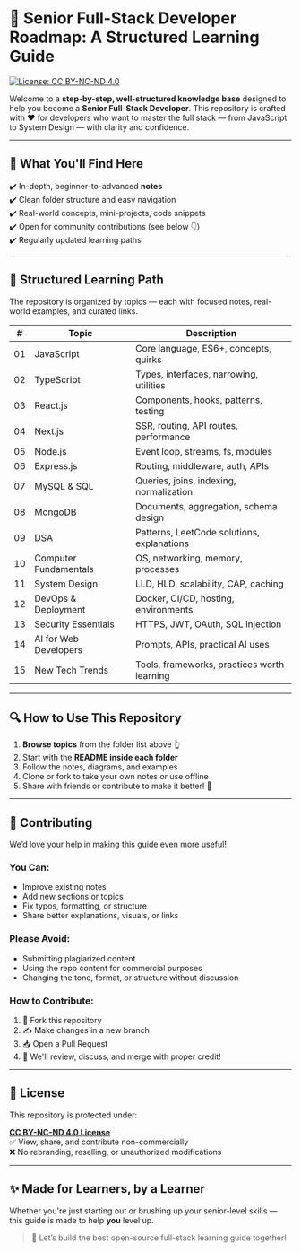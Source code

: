 # 📘 Senior Full-Stack Developer Roadmap: A Structured Learning Guide

[![License: CC BY-NC-ND 4.0](https://img.shields.io/badge/License-CC%20BY--NC--ND%204.0-lightgrey.svg)](https://creativecommons.org/licenses/by-nc-nd/4.0/)

Welcome to a **step-by-step, well-structured knowledge base** designed to help you become a **Senior Full-Stack Developer**. This repository is crafted with ❤️ for developers who want to master the full stack — from JavaScript to System Design — with clarity and confidence.

---

## 🧠 What You'll Find Here

✔️ In-depth, beginner-to-advanced **notes**  
✔️ Clean folder structure and easy navigation  
✔️ Real-world concepts, mini-projects, code snippets  
✔️ Open for community contributions (see below 👇)  
✔️ Regularly updated learning paths

---

## 🧱 Structured Learning Path

The repository is organized by topics — each with focused notes, real-world examples, and curated links.

| # | Topic                     | Description |
|---|---------------------------|-------------|
| 01 | JavaScript                | Core language, ES6+, concepts, quirks |
| 02 | TypeScript               | Types, interfaces, narrowing, utilities |
| 03 | React.js                 | Components, hooks, patterns, testing |
| 04 | Next.js                  | SSR, routing, API routes, performance |
| 05 | Node.js                  | Event loop, streams, fs, modules |
| 06 | Express.js               | Routing, middleware, auth, APIs |
| 07 | MySQL & SQL              | Queries, joins, indexing, normalization |
| 08 | MongoDB                  | Documents, aggregation, schema design |
| 09 | DSA                      | Patterns, LeetCode solutions, explanations |
| 10 | Computer Fundamentals    | OS, networking, memory, processes |
| 11 | System Design            | LLD, HLD, scalability, CAP, caching |
| 12 | DevOps & Deployment      | Docker, CI/CD, hosting, environments |
| 13 | Security Essentials      | HTTPS, JWT, OAuth, SQL injection |
| 14 | AI for Web Developers    | Prompts, APIs, practical AI uses |
| 15 | New Tech Trends          | Tools, frameworks, practices worth learning |

---

## 🔍 How to Use This Repository

1. **Browse topics** from the folder list above 👆  
2. Start with the **README inside each folder**  
3. Follow the notes, diagrams, and examples  
4. Clone or fork to take your own notes or use offline  
5. Share with friends or contribute to make it better! 🤝

---

## 🤝 Contributing

We’d love your help in making this guide even more useful!

### You Can:
- Improve existing notes
- Add new sections or topics
- Fix typos, formatting, or structure
- Share better explanations, visuals, or links

### Please Avoid:
- Submitting plagiarized content
- Using the repo content for commercial purposes
- Changing the tone, format, or structure without discussion

### How to Contribute:
1. 🍴 Fork this repository  
2. ✍️ Make changes in a new branch  
3. 📥 Open a Pull Request  
4. 📣 We'll review, discuss, and merge with proper credit!

---

## 📄 License

This repository is protected under:

**[CC BY-NC-ND 4.0 License](https://creativecommons.org/licenses/by-nc-nd/4.0/)**  
✅ View, share, and contribute non-commercially  
❌ No rebranding, reselling, or unauthorized modifications

---

## ✨ Made for Learners, by a Learner

Whether you're just starting out or brushing up your senior-level skills — this guide is made to help **you** level up.

> 🙌 Let’s build the best open-source full-stack learning guide together!

